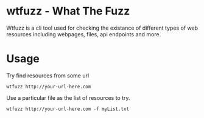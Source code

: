 # wtfuzz - What The Fuzz
Wtfuzz is a cli tool used for checking the existance of different types of web resources including webpages, files, api endpoints and more.

# Usage
Try find resources from some url
```
wtfuzz http://your-url-here.com
```
Use a particular file as the list of resources to try.
```
wtfuzz http://your-url-here.com -f myList.txt
```